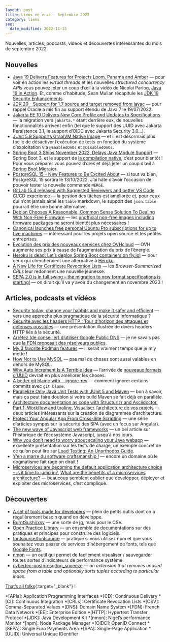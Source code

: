 ```yaml
---
layout: post
title: Liens en vrac — Septembre 2022
category: liens
seo:
  date_modified: 2022-11-15
---
```


Nouvelles, articles, podcasts, vidéos et découvertes intéressantes du mois de septembre 2022.

## Nouvelles

- [Java 19 Delivers Features for Projects Loom, Panama and Amber](https://www.infoq.com/news/2022/09/java19-released/)
  — pour voir en action les _virtual threads_ et les nouvelles _structured concurrency APIs_ vous pouvez jeter un coup
  d’œil à la vidéo de Nicolai Parlog, [Java 19 in Action](https://www.youtube.com/watch?v=vvXmO2ZMGsk). Et, comme
  d’habitude, Sean Mullan récapitule les [JDK 19 Security Enhancements](https://seanjmullan.org/blog/2022/09/22/jdk19).
- [JDK 20 - Support for 1.7 source and target removed from javac](https://inside.java/2022/09/26/quality-heads-up/)
  — pour rappel Oracle a mis fin au support étendu de Java 7 le 19/07/2022.
- [Jakarta EE 10 Delivers New Core Profile and Updates to Specifications](https://www.infoq.com/news/2022/09/jakarta-ee-10-updates/)
  — la migration vers `jakarta.*` étant derrière eux, de nouvelles fonctionnalités arrivent enfin (tel que le support
  des UUID avec Jakarta Persistence 3.1, le support d’OIDC avec Jakarta Security 3.0...).
- [JUnit 5.9 Supports GraalVM Native Image](https://www.infoq.com/news/2022/09/junit-5-9/)
  — et il est désormais plus facile de désactiver l’exécution de tests en fonction du système d’exploitation via
  `@EnabledOnOs` et `@DisabledOnOs`.
- [Spring Boot 3 Ships November 2022, Delays Java Module Support](https://www.infoq.com/news/2022/10/spring-boot-3-jax-london/)
  — Spring Boot 3, et le support de
  [la compilation native](https://spring.io/blog/2022/09/26/native-support-in-spring-boot-3-0-0-m5),
  c’est pour bientôt ! Pour vous préparer vous pouvez d’ores et déjà jeter un coup d’œil à
  [Spring Boot Migrator](https://www.infoq.com/news/2022/09/spring-boot-migrator/).
- [PostgreSQL 15 – New Features to Be Excited About](https://www.percona.com/blog/postgresql-15-new-features-to-be-excited-about/)
  — si tout va bien, PostgreSQL 15 sortira le 13/10/2022. J’ai hâte d’avoir l’occasion de pouvoir tester la nouvelle
  commande `MERGE`.
- [GitLab 15.4 released with Suggested Reviewers and better VS Code CI/CD experience](https://about.gitlab.com/releases/2022/09/22/gitlab-15-4-released/)
  — la gestion des tâches est améliorée et, pour ceux qui n’ont jamais aimé les `table` markdown, le support
  des `json:table` pourrait être une bonne alternative.
- [Debian Chooses A Reasonable, Common Sense Solution To Dealing With Non-Free Firmware](https://www.phoronix.com/news/Debian-Non-Free-Firmware-Result)
  — les [unofficial non-free images including firmware
  packages](https://cdimage.debian.org/cdimage/unofficial/non-free/cd-including-firmware/) ne seront bientôt plus
  nécessaires !
- [Canonical launches free personal Ubuntu Pro subscriptions for up to five machines](https://ubuntu.com/blog/ubuntu-pro-beta-release)
  — intéressant pour les projets open source et les petites entreprises.
- [Evolution des prix des nouveaux services chez OVHcloud](https://www.ovhcloud.com/fr/new-services-repricing/)
  — OVH augmente ses prix à cause de l’augmentation du prix de l’énergie.
- [Heroku is dead: Let’s deploy Spring Boot containers on fly.io!](https://blog.codecentric.de/spring-boot-flyio)
  — pour ceux qui chercheraient une alternative à [Heroku](https://blog.heroku.com/next-chapter).
- [A New Life for Certificate Revocation Lists](https://letsencrypt.org/2022/09/07/new-life-for-crls.html)
  — les _Browser-Summarized CRLs_ leur redonnent une nouvelle jeunesse.
- [SEPA 2.0 is in full swing – the migration to new format specifications is starting!](https://www.ebicsblog.com/2022/09/sepa-20-is-in-full-swing-migration-to.html)
  — on dirait qu’il va y avoir du changement en novembre 2023 !

## Articles, podcasts et vidéos

- [Security today: change your habbits and make it safer and efficient](https://www.youtube.com/watch?v=NjCbJbzRmhI)
  — vers une approche plus pragmatique de la sécurité informatique ?
- [Sécurité avec les headers HTTP : Tour d’horizon des attaques et défenses possibles](https://www.youtube.com/watch?v=i9nugl0-2hw)
  — une présentation illustrée de divers headers HTTP liés à la sécurité.
- [Arrêtez (de conseiller) d’utiliser Google Public DNS](https://www.shaftinc.fr/arretez-google-dns.html)
  — je ne savais pas que [la FDN proposait des résolveurs publics](https://www.fdn.fr/actions/dns/).
- [My 3 favorite Podman features](https://www.redhat.com/sysadmin/podman-favorite-features)
  — il serait vraiment temps que je m’y mette !
- [How Not to Use MySQL](https://hackmysql.com/post/book-9/)
  — pas mal de choses sont aussi valables en dehors de MySQL.
- [Why Auto Increment Is A Terrible Idea](https://www.clever-cloud.com/blog/engineering/2015/05/20/why-auto-increment-is-a-terrible-idea/)
  — l’arrivée de [nouveaux formats d’UUID](https://uuid6.github.io/uuid6-ietf-draft/) devrait en plus améliorer les
  choses.
- [A better git blame with --ignore-rev](https://michaelheap.com/git-ignore-rev/)
  — comment ignorer certains commits avec `git blame`.
- [Parallelize Only Java Unit Tests with JUnit 5 and Maven](https://rieckpil.de/parallelize-only-java-unit-tests-with-junit-5-and-maven/)
  — bon à savoir, mais ça peut faire doublon si votre build Maven se fait déjà en parallèle.
- [Architecture documentation as code with Structurizr and Asciidoctor. Part 1: Workflow and tooling](https://blog.codecentric.de/architecture-documentation-docs-as-code-structurizr-asciidoctor),
  [Visualiser l’architecture de vos projets](https://blog.eleven-labs.com/fr/visualiser-l-architecture-de-vos-projets/)
  — deux articles intéressants sur la création de diagrammes d’architecture.
- [Protect Your Angular App From Cross-Site Scripting](https://developer.okta.com/blog/2022/07/06/spa-web-security)
  — une série d’articles sympas sur la sécurité des SPA (avec un focus sur Angular).
- [The new wave of Javascript web frameworks](https://frontendmastery.com/posts/the-new-wave-of-javascript-web-frameworks/)
  — un bel article sur l’historique de l’écosystème Javascript, jusqu’à nos jours.
- [Why you don’t need to worry about scaling your Java webapp](https://www.youtube.com/watch?v=PvApFICtCiI)
  — excellente présentation sur les tests de charge, un exemple concret de ce qu’on peut lire
  sur [Load Testing: An Unorthodox Guide](https://www.marcobehler.com/guides/load-testing).
- [Y’en a marre du software craftsmanship !](https://www.youtube.com/watch?v=KpQ-t9wWU3k)
  — encore un domaine où le dogmatisme fait rage on dirait !
- [Microservices are becoming the default application architecture choice – is it time to jump in?](https://blog.scaleway.com/microservices-are-becoming-the-default-application-architecture-choice-is-it-time-to-jump-in/),
  [What are the benefits of a microservices architecture?](https://about.gitlab.com/blog/2022/09/29/what-are-the-benefits-of-a-microservices-architecture/)
  — beaucoup semblent oublier que développer, déployer et exploiter des microservices, c’est compliqué.

## Découvertes

- [A set of tools made for developers](https://devtools.best/)
  — plein de petits outils dont on a régulièrement besoin quand on développe.
- [BurntSushi/xsv](https://github.com/BurntSushi/xsv)
  — une sorte de [jq](https://stedolan.github.io/jq/), mais pour le CSV.
- [Open Practice Library](https://openpracticelibrary.com/)
  — un ensemble de documentations sur des pratiques et principes pour construire des logiciels.
- [fontsource/fontsource](https://github.com/fontsource/fontsource)
  — pratique si vous utilisez npm et que vous souhaitez vous passer de services d’hébergement de fonts, tels que
  [Google Fonts](https://fonts.google.com/).
- [nmon](http://nmon.sourceforge.net)
  — un outil qui permet de facilement visualiser / sauvegarder toutes sortes d’indicateurs de performance système.
- [cybertec-postgresql/pg_squeeze](https://github.com/cybertec-postgresql/pg_squeeze)
  — _an extension that removes unused space from a table and optionally sorts tuples according to particular index_.

[That’s all folks](https://www.youtube.com/watch?v=pEtseprzors "Philip Glass - Mad Rush (organ version by Donald Joyce)"){:target="_blank"} !

<!-- prettier-ignore-start -->
*[APIs]: Application Programming Interfaces
*[CD]: Continuous Delivery
*[CI]: Continuous Integration
*[CRLs]: Certificate Revocation Lists
*[CSV]: Comma-Separated Values
*[DNS]: Domain Name System
*[FDN]: French Data Network
*[EE]: Enterprise Edition
*[HTTP]: Hypertext Transfer Protocol
*[JDK]: Java Development Kit
*[nmon]: Nigel’s performance Monitor
*[npm]: Node Package Manager
*[OIDC]: OpenID Connect
*[SEPA]: Single Euro Payments Area
*[SPA]: Single-Page Application
*[UUID]: Universal Unique IDentifier
<!-- prettier-ignore-end -->

